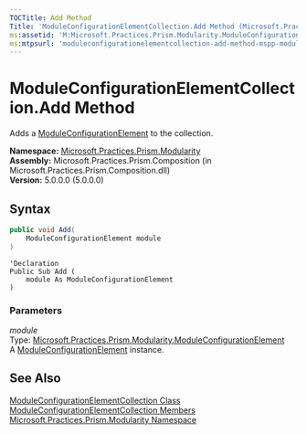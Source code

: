 ```yaml
---
TOCTitle: Add Method
Title: 'ModuleConfigurationElementCollection.Add Method (Microsoft.Practices.Prism.Modularity)'
ms:assetid: 'M:Microsoft.Practices.Prism.Modularity.ModuleConfigurationElementCollection.Add(Microsoft.Practices.Prism.Modularity.ModuleConfigurationElement)'
ms:mtpsurl: 'moduleconfigurationelementcollection-add-method-mspp-modularity.md'
---
```



# ModuleConfigurationElementCollection.Add Method

Adds a [ModuleConfigurationElement](/patterns-practices/reference/moduleconfigurationelement-class-mspp-modularity) to the collection.

**Namespace:** [Microsoft.Practices.Prism.Modularity](/patterns-practices/reference/mspp-modularity-namespace)<br/>
**Assembly:** Microsoft.Practices.Prism.Composition (in Microsoft.Practices.Prism.Composition.dll)<br/>
**Version:** 5.0.0.0 (5.0.0.0)

## Syntax
```C#
public void Add(
	ModuleConfigurationElement module
)
```
```VB
'Declaration
Public Sub Add ( 
	module As ModuleConfigurationElement
)
```

### Parameters

*module*   
Type: [Microsoft.Practices.Prism.Modularity.ModuleConfigurationElement](/patterns-practices/reference/moduleconfigurationelement-class-mspp-modularity)   
A [ModuleConfigurationElement](/patterns-practices/reference/moduleconfigurationelement-class-mspp-modularity) instance.

## See Also

[ModuleConfigurationElementCollection Class](/patterns-practices/reference/moduleconfigurationelementcollection-class-mspp-modularity)<br/>
[ModuleConfigurationElementCollection Members](/patterns-practices/reference/moduleconfigurationelementcollection-members-mspp-modularity)<br/>
[Microsoft.Practices.Prism.Modularity Namespace](/patterns-practices/reference/mspp-modularity-namespace)